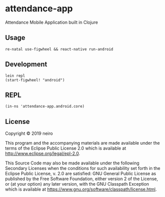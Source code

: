 # attendance-app

Attendance Mobile Application built in Clojure

## Usage

```
re-natal use-figwheel && react-native run-android
```

## Development

```
lein repl
(start-figwheel! "android")
```

## REPL

```
(in-ns 'attendance-app.android.core)
```

## License

Copyright © 2019 neiro

This program and the accompanying materials are made available under the
terms of the Eclipse Public License 2.0 which is available at
http://www.eclipse.org/legal/epl-2.0.

This Source Code may also be made available under the following Secondary
Licenses when the conditions for such availability set forth in the Eclipse
Public License, v. 2.0 are satisfied: GNU General Public License as published by
the Free Software Foundation, either version 2 of the License, or (at your
option) any later version, with the GNU Classpath Exception which is available
at https://www.gnu.org/software/classpath/license.html.
